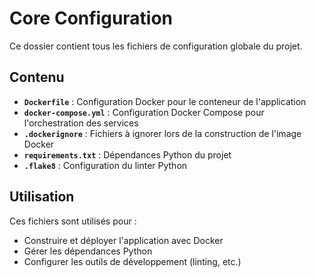 # Core Configuration

Ce dossier contient tous les fichiers de configuration globale du projet.

## Contenu

- **`Dockerfile`** : Configuration Docker pour le conteneur de l'application
- **`docker-compose.yml`** : Configuration Docker Compose pour l'orchestration des services
- **`.dockerignore`** : Fichiers à ignorer lors de la construction de l'image Docker
- **`requirements.txt`** : Dépendances Python du projet
- **`.flake8`** : Configuration du linter Python

## Utilisation

Ces fichiers sont utilisés pour :
- Construire et déployer l'application avec Docker
- Gérer les dépendances Python
- Configurer les outils de développement (linting, etc.) 